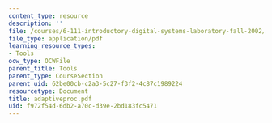 ```yaml
---
content_type: resource
description: ''
file: /courses/6-111-introductory-digital-systems-laboratory-fall-2002/f972f54d6db2a70cd39e2bd183fc5471_adaptiveproc.pdf
file_type: application/pdf
learning_resource_types:
- Tools
ocw_type: OCWFile
parent_title: Tools
parent_type: CourseSection
parent_uid: 62be00cb-c2a3-5c27-f3f2-4c87c1989224
resourcetype: Document
title: adaptiveproc.pdf
uid: f972f54d-6db2-a70c-d39e-2bd183fc5471
---
```


